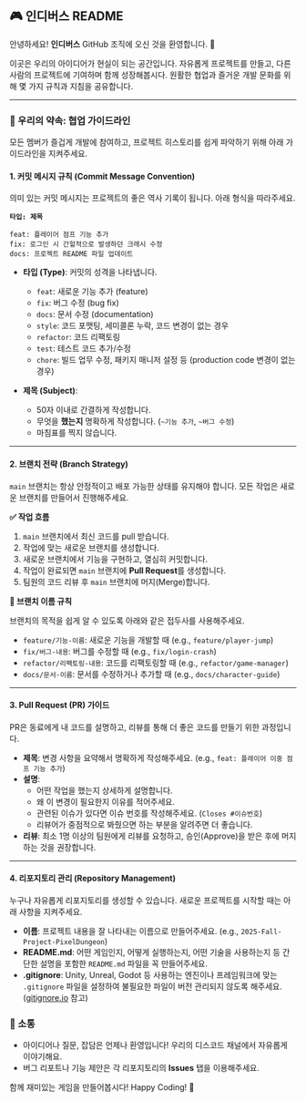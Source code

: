 ## 🎮 인디버스 README

안녕하세요\! **인디버스** GitHub 조직에 오신 것을 환영합니다. 🎉

이곳은 우리의 아이디어가 현실이 되는 공간입니다. 자유롭게 프로젝트를 만들고, 다른 사람의 프로젝트에 기여하며 함께 성장해봅시다. 원활한 협업과 즐거운 개발 문화를 위해 몇 가지 규칙과 지침을 공유합니다.

-----

### 📜 우리의 약속: 협업 가이드라인

모든 멤버가 즐겁게 개발에 참여하고, 프로젝트 히스토리를 쉽게 파악하기 위해 아래 가이드라인을 지켜주세요.

#### 1\. 커밋 메시지 규칙 (Commit Message Convention)

의미 있는 커밋 메시지는 프로젝트의 좋은 역사 기록이 됩니다. 아래 형식을 따라주세요.

**`타입: 제목`**

```
feat: 플레이어 점프 기능 추가
fix: 로그인 시 간헐적으로 발생하던 크래시 수정
docs: 프로젝트 README 파일 업데이트
```

  * **타입 (Type)**: 커밋의 성격을 나타냅니다.

      * `feat`: 새로운 기능 추가 (feature)
      * `fix`: 버그 수정 (bug fix)
      * `docs`: 문서 수정 (documentation)
      * `style`: 코드 포맷팅, 세미콜론 누락, 코드 변경이 없는 경우
      * `refactor`: 코드 리팩토링
      * `test`: 테스트 코드 추가/수정
      * `chore`: 빌드 업무 수정, 패키지 매니저 설정 등 (production code 변경이 없는 경우)

  * **제목 (Subject)**:

      * 50자 이내로 간결하게 작성합니다.
      * 무엇을 **했는지** 명확하게 작성합니다. (`~기능 추가`, `~버그 수정`)
      * 마침표를 찍지 않습니다.

-----

#### 2\. 브랜치 전략 (Branch Strategy)

`main` 브랜치는 항상 안정적이고 배포 가능한 상태를 유지해야 합니다. 모든 작업은 새로운 브랜치를 만들어서 진행해주세요.

**✅ 작업 흐름**

1.  `main` 브랜치에서 최신 코드를 pull 받습니다.
2.  작업에 맞는 새로운 브랜치를 생성합니다.
3.  새로운 브랜치에서 기능을 구현하고, 열심히 커밋합니다.
4.  작업이 완료되면 `main` 브랜치에 **Pull Request**를 생성합니다.
5.  팀원의 코드 리뷰 후 `main` 브랜치에 머지(Merge)합니다.

**🌿 브랜치 이름 규칙**

브랜치의 목적을 쉽게 알 수 있도록 아래와 같은 접두사를 사용해주세요.

  * `feature/기능-이름`: 새로운 기능을 개발할 때 (e.g., `feature/player-jump`)
  * `fix/버그-내용`: 버그를 수정할 때 (e.g., `fix/login-crash`)
  * `refactor/리팩토링-내용`: 코드를 리팩토링할 때 (e.g., `refactor/game-manager`)
  * `docs/문서-이름`: 문서를 수정하거나 추가할 때 (e.g., `docs/character-guide`)

-----

#### 3\. Pull Request (PR) 가이드

PR은 동료에게 내 코드를 설명하고, 리뷰를 통해 더 좋은 코드를 만들기 위한 과정입니다.

  * **제목**: 변경 사항을 요약해서 명확하게 작성해주세요. (e.g., `feat: 플레이어 이중 점프 기능 추가`)
  * **설명**:
      * 어떤 작업을 했는지 상세하게 설명합니다.
      * 왜 이 변경이 필요한지 이유를 적어주세요.
      * 관련된 이슈가 있다면 이슈 번호를 작성해주세요. (`Closes #이슈번호`)
      * 리뷰어가 중점적으로 봐줬으면 하는 부분을 알려주면 더 좋습니다.
  * **리뷰**: 최소 1명 이상의 팀원에게 리뷰를 요청하고, 승인(Approve)을 받은 후에 머지하는 것을 권장합니다.

-----

#### 4\. 리포지토리 관리 (Repository Management)

누구나 자유롭게 리포지토리를 생성할 수 있습니다. 새로운 프로젝트를 시작할 때는 아래 사항을 지켜주세요.

  * **이름**: 프로젝트 내용을 잘 나타내는 이름으로 만들어주세요. (e.g., `2025-Fall-Project-PixelDungeon`)
  * **README.md**: 어떤 게임인지, 어떻게 실행하는지, 어떤 기술을 사용하는지 등 간단한 설명을 포함한 `README.md` 파일을 꼭 만들어주세요.
  * **.gitignore**: Unity, Unreal, Godot 등 사용하는 엔진이나 프레임워크에 맞는 `.gitignore` 파일을 설정하여 불필요한 파일이 버전 관리되지 않도록 해주세요. ([gitignore.io](https://www.toptal.com/developers/gitignore) 참고)

### 💬 소통

  * 아이디어나 질문, 잡담은 언제나 환영입니다\! 우리의 디스코드 채널에서 자유롭게 이야기해요.
  * 버그 리포트나 기능 제안은 각 리포지토리의 **Issues** 탭을 이용해주세요.

함께 재미있는 게임을 만들어봅시다\! Happy Coding\! 🚀